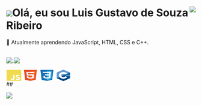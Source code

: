 <div>
  <img align="right" height="430em" src="./github.gif"/>
  <h1 align="left"><img src="https://raw.githubusercontent.com/kaueMarques/kaueMarques/master/hi.gif" height="30px">Olá, eu sou Luis Gustavo de Souza Ribeiro </h1>
</div>

🌱 Atualmente aprendendo JavaScript, HTML, CSS e C++.
##
<a href="https://github.com/LuisRibeiro5/github-readme-stats">
  <img height=176 align="center" src="https://github-readme-stats.vercel.app/api?username=LuisRibeiro5&show_icons=true&theme=tokyonight" />
</a>
<a href="https://github.com/LuisRibeiro5/convoychat">
  <img height=176 align="center" src="https://github-readme-stats.vercel.app/api/top-langs?username=LuisRibeiro5&layout=compact&langs_count=8&card_width=320&show_icons=true&theme=tokyonight" />
</a>

<div style="display: inline_block"><br>
  <img align="center" alt="Luis-Js" height="30" width="40" src="https://raw.githubusercontent.com/devicons/devicon/master/icons/javascript/javascript-plain.svg">
  <img align="center" alt="Luis-HTML" height="30" width="40" src="https://raw.githubusercontent.com/devicons/devicon/master/icons/html5/html5-original.svg">
  <img align="center" alt="Luis-CSS" height="30" width="40" src="https://raw.githubusercontent.com/devicons/devicon/master/icons/css3/css3-original.svg">
  <img align="center" alt="Luis-CSS" height="30" width="40" src="https://raw.githubusercontent.com/devicons/devicon/master/icons/cplusplus/cplusplus-original.svg"><br>
  ##

  <a href="https://www.linkedin.com/in/luis-ribeiro-5470a3261/" target="_blank"><img src="https://img.shields.io/badge/-LinkedIn-%230077B5?style=for-the-badge&logo=linkedin&logoColor=white" target="_blank"></a>
  
